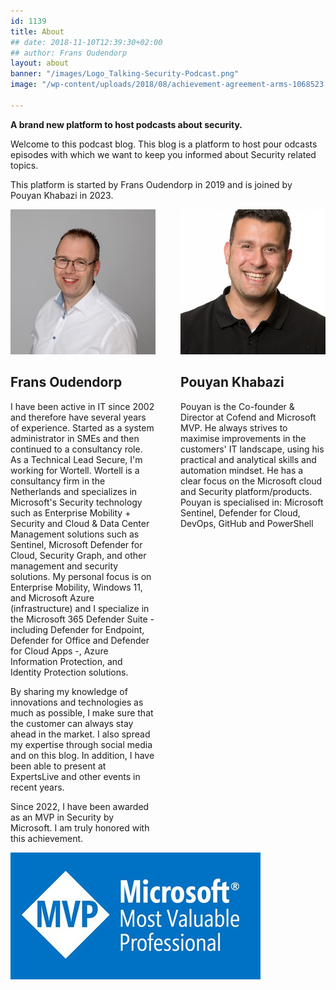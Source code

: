 ```yaml
---
id: 1139
title: About
## date: 2018-11-10T12:39:30+02:00
## author: Frans Oudendorp
layout: about
banner: "/images/Logo_Talking-Security-Podcast.png"
image: "/wp-content/uploads/2018/08/achievement-agreement-arms-1068523.jpg"

---
```

**A brand new platform to host podcasts about security.**

Welcome to this podcast blog. This blog is a platform to host pour odcasts episodes with which we want to keep you informed about Security related topics.

This platform is started by Frans Oudendorp in 2019 and is joined by Pouyan Khabazi in 2023.
<div style="display: flex;">
  <div style="flex: 1; margin-right: 20px;">
    <img width="250" src="/images/frans.jpg" >
    <h2>Frans Oudendorp</h2>
    <p>I have been active in IT since 2002 and therefore have several years of experience. Started as a system administrator in SMEs and then continued to a consultancy role. As a Technical Lead Secure, I'm working for Wortell. Wortell is a consultancy firm in the Netherlands and specializes in Microsoft's Security technology such as Enterprise Mobility + Security and Cloud & Data Center Management solutions such as Sentinel, Microsoft Defender for Cloud, Security Graph, and other management and security solutions. My personal focus is on Enterprise Mobility, Windows 11, and Microsoft Azure (infrastructure) and I specialize in the Microsoft 365 Defender Suite - including Defender for Endpoint, Defender for Office and Defender for Cloud Apps -, Azure Information Protection, and Identity Protection solutions.</p>
    <p>By sharing my knowledge of innovations and technologies as much as possible, I make sure that the customer can always stay ahead in the market. I also spread my expertise through social media and on this blog. In addition, I have been able to present at ExpertsLive and other events in recent years.</p>
    <p>Since 2022, I have been awarded as an MVP in Security by Microsoft. I am truly honored with this achievement.</p>
  </div>
  <div style="flex: 1; margin-left: 20px;">
    <img width="250" src="/images/pouyan.jpg" >
    <h2>Pouyan Khabazi</h2>
    <p>Pouyan is the Co-founder & Director at Cofend and Microsoft MVP. He always strives to maximise improvements in the customers' IT landscape, using his practical and analytical skills and automation mindset. He has a clear focus on the Microsoft cloud and Security platform/products. Pouyan is specialised in: Microsoft Sentinel, Defender for Cloud, DevOps, GitHub and PowerShell</p>
  </div>
</div>

<div>
  <img width="400" src="/images/mvp-banner.jpg" >
</div>